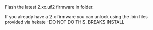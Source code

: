 Flash the latest 2.xx.uf2 firmware in folder.

If you already have a 2.x firmware you can unlock using the .bin files provided via hekate  -DO NOT DO THIS. BREAKS INSTALL
